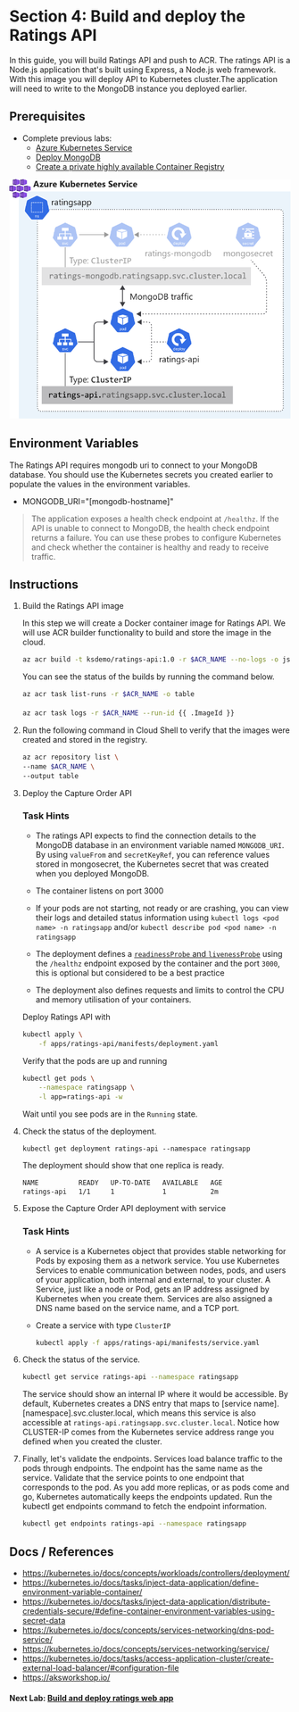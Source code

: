 Section 4: Build and deploy the Ratings API
==

In this guide, you will build Ratings API and push to ACR. The ratings API is a Node.js application that's built using Express, a Node.js web framework. With this image you will deploy API to Kubernetes cluster.The application will need to write to the MongoDB instance you deployed earlier.

## Prerequisites
* Complete previous labs:
    * [Azure Kubernetes Service](../create-aks-cluster/README.md)
    * [Deploy MongoDB](../deploy-mongodb/README.md)
    * [Create a private highly available Container Registry](../azure-container-registry/README.md)

![Ratings API Architecture](/labs/ratings-api/img/ratingsapi-architecture.svg "Ratings API Architecture")

## Environment Variables
The Ratings API requires mongodb uri to connect to your MongoDB database. You should use the Kubernetes secrets you created earlier to populate the values in the environment variables.

* MONGODB_URI="[mongodb-hostname]"

> The application exposes a health check endpoint at `/healthz`. If the API is unable to connect to MongoDB, the health check endpoint returns a failure. You can use these probes to configure Kubernetes and check whether the container is healthy and ready to receive traffic.

## Instructions

1. Build the Ratings API image

    In this step we will create a Docker container image for Ratings API. We will use ACR builder functionality to build and store the image in the cloud.

    ```bash
    az acr build -t ksdemo/ratings-api:1.0 -r $ACR_NAME --no-logs -o json apps/ratings-api
    ```

    You can see the status of the builds by running the command below.

    ```bash
    az acr task list-runs -r $ACR_NAME -o table

    az acr task logs -r $ACR_NAME --run-id {{ .ImageId }}
    ```
2. Run the following command in Cloud Shell to verify that the images were created and stored in the registry.

    ```bash
    az acr repository list \
    --name $ACR_NAME \
    --output table
    ```

3. Deploy the Capture Order API

    ### Task Hints
    
    * The ratings API expects to find the connection details to the MongoDB database in an environment variable named `MONGODB_URI`. By using `valueFrom` and `secretKeyRef`, you can reference values stored in mongosecret, the Kubernetes secret that was created when you deployed MongoDB.

    * The container listens on port 3000

    * If your pods are not starting, not ready or are crashing, you can view their logs and detailed status information using `kubectl logs <pod name> -n ratingsapp` and/or `kubectl describe pod <pod name> -n ratingsapp`

    * The deployment defines a [`readinessProbe` and `livenessProbe`](https://kubernetes.io/docs/tasks/configure-pod-container/configure-liveness-readiness-startup-probes/) using the `/healthz` endpoint exposed by the container and the port `3000`, this is optional but considered to be a best practice

    * The deployment also defines requests and limits to control the CPU and memory utilisation of your containers.

    Deploy Ratings API with

    ```bash
    kubectl apply \
        -f apps/ratings-api/manifests/deployment.yaml
    ```
    Verify that the pods are up and running

    ```bash
    kubectl get pods \
        --namespace ratingsapp \
        -l app=ratings-api -w
    ```

    Wait until you see pods are in the `Running` state.

4. Check the status of the deployment.

    ```
    kubectl get deployment ratings-api --namespace ratingsapp
    ```

    The deployment should show that one replica is ready.

    ```
    NAME          READY   UP-TO-DATE   AVAILABLE   AGE
    ratings-api   1/1     1            1           2m
    ```

5. Expose the Capture Order API deployment with service

    ### Task Hints

    * A service is a Kubernetes object that provides stable networking for Pods by exposing them as a network service. You use Kubernetes Services to enable communication between nodes, pods, and users of your application, both internal and external, to your cluster. A Service, just like a node or Pod, gets an IP address assigned by Kubernetes when you create them. Services are also assigned a DNS name based on the service name, and a TCP port.

    * Create a service with type `ClusterIP`

        ```bash
        kubectl apply -f apps/ratings-api/manifests/service.yaml
        ```

6. Check the status of the service.

    ```bash
    kubectl get service ratings-api --namespace ratingsapp
    ```
    The service should show an internal IP where it would be accessible. By default, Kubernetes creates a DNS entry that maps to [service name].[namespace].svc.cluster.local, which means this service is also accessible at `ratings-api.ratingsapp.svc.cluster.local`. Notice how CLUSTER-IP comes from the Kubernetes service address range you defined when you created the cluster.

7. Finally, let's validate the endpoints. Services load balance traffic to the pods through endpoints. The endpoint has the same name as the service. Validate that the service points to one endpoint that corresponds to the pod. As you add more replicas, or as pods come and go, Kubernetes automatically keeps the endpoints updated. Run the kubectl get endpoints command to fetch the endpoint information.

    ```bash
    kubectl get endpoints ratings-api --namespace ratingsapp
    ```

## Docs / References

* https://kubernetes.io/docs/concepts/workloads/controllers/deployment/
* https://kubernetes.io/docs/tasks/inject-data-application/define-environment-variable-container/
* https://kubernetes.io/docs/tasks/inject-data-application/distribute-credentials-secure/#define-container-environment-variables-using-secret-data
* https://kubernetes.io/docs/concepts/services-networking/dns-pod-service/
* https://kubernetes.io/docs/concepts/services-networking/service/
* https://kubernetes.io/docs/tasks/access-application-cluster/create-external-load-balancer/#configuration-file
* https://aksworkshop.io/

#### Next Lab: [Build and deploy ratings web app](../ratings-web/README.md)